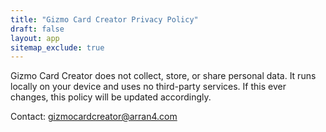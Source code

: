 ```yaml
---
title: "Gizmo Card Creator Privacy Policy"
draft: false
layout: app
sitemap_exclude: true
---
```


Gizmo Card Creator does not collect, store, or share personal data. It runs locally on your device and uses no third-party services. If this ever changes, this policy will be updated accordingly.

Contact: gizmocardcreator@arran4.com
